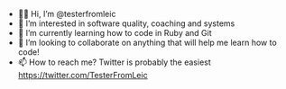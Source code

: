 - 👋🏾  Hi, I’m @testerfromleic
- 🧐  I’m interested in software quality, coaching and systems
- 🌱  I’m currently learning how to code in Ruby and Git
- 💞️  I’m looking to collaborate on anything that will help me learn how to code!
- 📫  How to reach me? Twitter is probably the easiest https://twitter.com/TesterFromLeic

<!---
testerfromleic/testerfromleic is a ✨ special ✨ repository because its `README.md` (this file) appears on your GitHub profile.
You can click the Preview link to take a look at your changes.
--->
